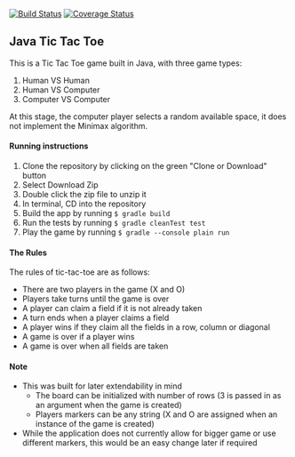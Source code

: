 [![Build Status](https://travis-ci.org/pelensky/JavaTTT.svg?branch=master)](https://travis-ci.org/pelensky/JavaTTT)
[![Coverage Status](https://coveralls.io/repos/github/pelensky/JavaTTT/badge.svg?branch=master)](https://coveralls.io/github/pelensky/JavaTTT?branch=master)

## Java Tic Tac Toe 

This is a Tic Tac Toe game built in Java, with three game types:

1. Human VS Human
2. Human VS Computer
3. Computer VS Computer

At this stage, the computer player selects a random available space, it does not implement the Minimax algorithm.

#### Running instructions
1. Clone the repository by clicking on the green "Clone or Download" button
2. Select Download Zip
3. Double click the zip file to unzip it
4. In terminal, CD into the repository
5. Build the app by running `$ gradle build`
6. Run the tests by running `$ gradle cleanTest test`
7. Play the game by running `$ gradle --console plain run`

#### The Rules

The rules of tic-tac-toe are as follows:

* There are two players in the game (X and O)
* Players take turns until the game is over
* A player can claim a field if it is not already taken
* A turn ends when a player claims a field
* A player wins if they claim all the fields in a row, column or diagonal
* A game is over if a player wins
* A game is over when all fields are taken

#### Note
* This was built for later extendability in mind
    * The board can be initialized with number of rows (3 is passed in as an argument when the game is created)
    * Players markers can be any string (X and O are assigned when an instance of the game is created)   
* While the application does not currently allow for bigger game or use different markers, this would be an easy change later if required